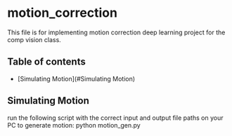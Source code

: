 # motion_correction
This file is for implementing motion correction deep learning project for the comp vision class.
## Table of contents
* [Simulating Motion](#Simulating Motion)
## Simulating Motion
run the following script with the correct input and output file paths on your PC to generate motion: python motion_gen.py
